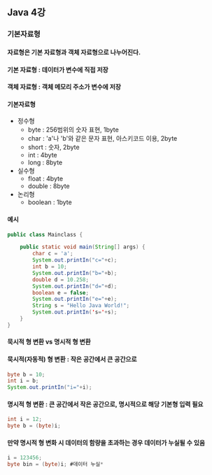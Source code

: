 ## Java 4강
### 기본자료형
#### 자료형은 기본 자료형과 객체 자료형으로 나누어진다.
#### 기본 자료형 : 데이터가 변수에 직접 저장
#### 객체 자료형 : 객체 메모리 주소가 변수에 저장
#### 기본자료형
- 정수형
    - byte : 256범위의 숫자 표현, 1byte
    - char : 'a'나 'b'와 같은 문자 표현, 아스키코드 이용, 2byte
    - short : 숫자, 2byte
    - int : 4byte
    - long : 8byte
- 실수형
    - float : 4byte
    - double : 8byte
- 논리형
    - boolean : 1byte
#### 예시
``` java
public class Mainclass {

    public static void main(String[] args) {
        char c = 'a';
        System.out.printIn("c="+c);
        int b = 10;
        System.out.printIn("b="+b);
        double d = 10.258;
        System.out.printIn("d="+d);
        boolean e = false;
        System.out.printIn("e="+e);
        String s = "Hello Java World!";
        System.out.printIn('s='+s);
    }
}
```
#### 묵시적 형 변환 vs 명시적 형 변환
#### 묵시적(자동적) 형 변환 : 작은 공간에서 큰 공간으로
``` java
byte b = 10;
int i = b;
System.out.printIn("i="+i);
```
#### 명시적 형 변환 : 큰 공간에서 작은 공간으로, 명시적으로 해당 기본형 입력 필요
``` java
int i = 12;
byte b = (byte)i;
```
#### 만약 명시적 형 변화 시 데이터의 함량을 초과하는 경우 데이터가 누실될 수 있음
``` java
i = 123456;
byte bin = (byte)i; #데이터 누실*
```
